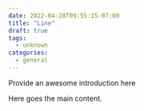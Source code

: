 ```yaml
--- 
date: 2022-04-28T09:55:15-07:00 
title: "Line" 
draft: true 
tags: 
  - unknown 
categories: 
  - general 
--- 
```

  
Provide an awesome introduction here 
  
<!--more--> 
  
Here goes the main content.
